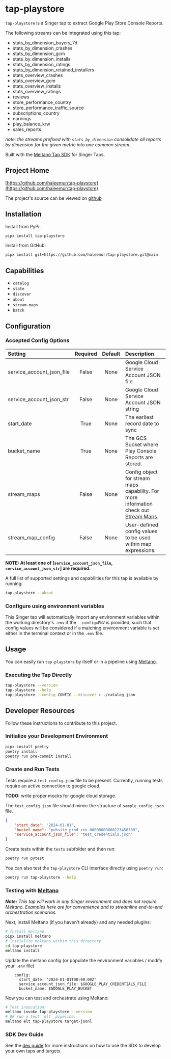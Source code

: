 # tap-playstore

`tap-playstore` is a Singer tap to extract Google Play Store Console Reports.

The following streams can be integrated using this tap:
* stats_by_dimension_buyers_7d
* stats_by_dimension_crashes
* stats_by_dimension_gcm
* stats_by_dimension_installs
* stats_by_dimension_ratings
* stats_by_dimension_retained_installers
* stats_overview_crashes
* stats_overview_gcm
* stats_overview_installs
* stats_overview_ratings
* reviews
* store_performance_country
* store_performance_traffic_source
* subscriptions_country
* earnings
* play_balance_krw
* sales_reports

_note: the streams prefixed with `stats_by_dimension` consolidate all reports by dimension for the given metric into one common stream._

Built with the [Meltano Tap SDK](https://sdk.meltano.com) for Singer Taps.

## Project Home

[https://github.com/haleemur/tap-playstore](https://github.com/haleemur/tap-playstore)

The project's source can be viewed on [github](https://github.com/haleemur/tap-playstore)

## Installation

Install from PyPi:

```bash
pipx install tap-playstore
```

Install from GitHub:

```bash
pipx install git+https://github.com/haleemur/tap-playstore.git@main
```

## Capabilities

* `catalog`
* `state`
* `discover`
* `about`
* `stream-maps`
* `batch`

## Configuration

### Accepted Config Options

| Setting                  | Required | Default | Description |
|:-------------------------|:--------:|:-------:|:------------|
| service_account_json_file| False    | None    | Google Cloud Service Account JSON file |
| service_account_json_str | False    | None    | Google Cloud Service Account JSON string |
| start_date               | True     | None    | The earliest record date to sync |
| bucket_name              | True     | None    | The GCS Bucket where Play Console Reports are stored. |
| stream_maps              | False    | None    | Config object for stream maps capability. For more information check out [Stream Maps](https://sdk.meltano.com/en/latest/stream_maps.html). |
| stream_map_config        | False    | None    | User-defined config values to be used within map expressions. |


**NOTE: At least one of [`service_account_json_file`, `service_account_json_str`] are required.**

A full list of supported settings and capabilities for this
tap is available by running:

```bash
tap-playstore --about
```

### Configure using environment variables

This Singer tap will automatically import any environment variables within the working directory's
`.env` if the `--config=ENV` is provided, such that config values will be considered if a matching
environment variable is set either in the terminal context or in the `.env` file.

## Usage

You can easily run `tap-playstore` by itself or in a pipeline using [Meltano](https://meltano.com/).

### Executing the Tap Directly

```bash
tap-playstore --version
tap-playstore --help
tap-playstore --config CONFIG --discover > ./catalog.json
```

## Developer Resources

Follow these instructions to contribute to this project.

### Initialize your Development Environment

```bash
pipx install poetry
poetry install
poetry run pre-commit install
```

### Create and Run Tests

Tests require a `test_config.json` file to be present. Currently, running tests require an active connection to google cloud.

**TODO:** write proper mocks for google cloud storage.

The `test_config.json` file should mimic the structure of `sample_config.json` file.

```json
{
    "start_date": "2024-01-01",
    "bucket_name": "pubsite_prod_rev_00000000000123456789",
    "service_account_json_file": "test_credentials.json"
}
```

Create tests within the `tests` subfolder and
  then run:

```bash
poetry run pytest
```

You can also test the `tap-playstore` CLI interface directly using `poetry run`:

```bash
poetry run tap-playstore --help
```

### Testing with [Meltano](https://www.meltano.com)

_**Note:** This tap will work in any Singer environment and does not require Meltano.
Examples here are for convenience and to streamline end-to-end orchestration scenarios._

Next, install Meltano (if you haven't already) and any needed plugins:

```bash
# Install meltano
pipx install meltano
# Initialize meltano within this directory
cd tap-playstore
meltano install
```

Update the meltano config (or populate the environment variables / modify your `.env` file)

```
    config:
      start_date: '2024-01-01T00:00:00Z'
      service_account_json_file: $GOOGLE_PLAY_CREDENTIALS_FILE
      bucket_name: $GOOGLE_PLAY_BUCKET
```


Now you can test and orchestrate using Meltano:

```bash
# Test invocation:
meltano invoke tap-playstore --version
# OR run a test `elt` pipeline:
meltano elt tap-playstore target-jsonl
```

### SDK Dev Guide

See the [dev guide](https://sdk.meltano.com/en/latest/dev_guide.html) for more instructions on how to use the SDK to
develop your own taps and targets.
